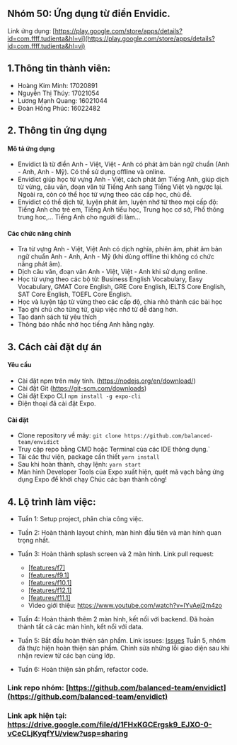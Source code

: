 ## Nhóm 50: Ứng dụng từ điển Envidic. 
Link ứng dụng: [https://play.google.com/store/apps/details?id=com.ffff.tudienta&hl=vi](https://play.google.com/store/apps/details?id=com.ffff.tudienta&hl=vi)

## 1.Thông tin thành viên:
- Hoàng Kim Minh: 17020891
- Nguyễn Thị Thúy: 17021054
- Lương Mạnh Quang: 16021044
- Đoàn Hồng Phúc: 16022482
## 2. Thông tin ứng dụng
#### Mô tả ứng dụng
  - Envidict là từ điển Anh - Việt, Việt - Anh có phát âm bản ngữ chuẩn (Anh - Anh, Anh - Mỹ). Có thể sử dụng offline và online.
  - Envidict giúp học từ vựng Anh - Việt, cách phát âm Tiếng Anh, giúp dịch từ vừng, câu văn, đoạn văn từ Tiếng Anh sang Tiếng Việt và ngược lại. Ngoài ra, còn có thể học từ vựng theo các cấp học, chủ đề.
  - Envidict có thể dịch từ, luyện phát âm, luyện nhớ từ theo mọi cấp độ: Tiếng Anh cho trẻ em, Tiếng Anh tiểu học, Trung học cơ sở, Phổ thông trung hoc,... Tiếng Anh cho người đi làm...

#### Các chức năng chính
  - Tra từ vựng Anh - Việt, Việt Anh có dịch nghĩa, phiên âm, phát âm bản ngữ chuẩn Anh - Anh, Anh - Mỹ (khi dùng offline thì không có chức năng phát âm).
  - Dịch câu văn, đoạn văn Anh - Việt, Việt - Anh khi sử dụng online.
  - Học từ vựng theo các bộ từ: Business English Vocabulary, Easy Vocabulary, GMAT Core English, GRE Core English, IELTS Core English, SAT Core English, TOEFL Core English.
  - Học và luyện tập từ vừng theo các cấp độ, chia nhỏ thành các bài học
  - Tạo ghi chú cho từng từ, giúp việc nhớ từ dễ dàng hơn.
  - Tạo danh sách từ yêu thích
  - Thông báo nhắc nhở học tiếng Anh hằng ngày.
 ## 3. Cách cài đặt dự án
#### Yêu cầu
- Cài đặt npm trên máy tính. (https://nodejs.org/en/download/)
- Cài đặt Git (https://git-scm.com/downloads)
- Cài đặt Expo CLI
	`npm install -g expo-cli`
- Điện thoại đã cài đặt Expo.
#### Cài đặt
- Clone repository về máy:
`git clone https://github.com/balanced-team/envidict`
- Truy cập repo bằng CMD hoặc Terminal của các IDE thông dụng.`
- Tải các thư viện, package cần thiết
`yarn install`
- Sau khi hoàn thành, chạy lệnh:
`yarn start`
- Màn hình Developer Tools của Expo xuất hiện, quét mã vạch bằng ứng dụng Expo để khởi chạy
Chúc các bạn thành công!
## 4. Lộ trình làm việc:
- Tuần 1: Setup project, phân chia công việc.
- Tuần 2: Hoàn thành layout chính, màn hình đầu tiên và màn hính quan trọng nhất.
- Tuần 3: Hoàn thành splash screen và 2 màn hình. Link pull request:
  - [[features/f7] ](https://github.com/balanced-team/envidict/pull/11)
  - [[features/f9.1] ](https://github.com/balanced-team/envidict/pull/10)
  - [[features/f10.1] ](https://github.com/balanced-team/envidict/pull/12)
  - [[features/f12.1] ](https://github.com/balanced-team/envidict/pull/13)
  - [[features/f11.1] ](https://github.com/balanced-team/envidict/pull/14)
  - Video giới thiệu: https://www.youtube.com/watch?v=IYvAej2m4zo
- Tuần 4: Hoàn thành thêm 2 màn hình, kết nối với backend.
 Đã hoàn thành tất cả các màn hình, kết nối với data.

- Tuần 5: Bắt đầu hoàn thiện sản phẩm. Link issues: [Issues](https://github.com/balanced-team/envidict/issues?q=is%3Aissue+is%3Aclosed)
          Tuần 5, nhóm đã thực hiện hoàn thiện sản phẩm. Chỉnh sửa những lỗi giao diện sau khi nhận review từ các bạn cùng lớp.
- Tuần 6: Hoàn thiện sản phẩm, refactor code.
### Link repo nhóm: [https://github.com/balanced-team/envidict](https://github.com/balanced-team/envidict)
### Link apk hiện tại: https://drive.google.com/file/d/1FHxKGCErgsk9_EJXO-0-vCeCLjKyqfYU/view?usp=sharing
